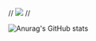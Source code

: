 //
<a href="" target="_blank"><img src="https://img.shields.io/badge/-000?style=flat&logo=&logoColor="/></a>
//


![Anurag's GitHub stats](https://github-readme-stats.vercel.app/api?username=Songseungkwan&show_icons=true&theme=radical)
